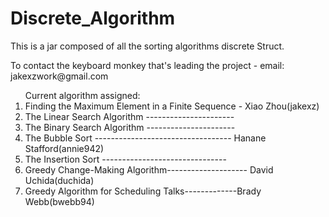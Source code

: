 Discrete_Algorithm
================== 
<p>This is a jar composed of all the sorting algorithms discrete Struct.</p>
<p>To contact the keyboard monkey that's leading the project - email: jakexzwork@gmail.com</p>
<ol>Current algorithm assigned:
<li>Finding the Maximum Element in a Finite Sequence - Xiao Zhou(jakexz)</li>
<li>The Linear Search Algorithm ---------------------- </li>
<li>The Binary Search Algorithm ---------------------- </li>
<li>The Bubble Sort ---------------------------------- Hanane Stafford(annie942)</li>
<li>The Insertion Sort -------------------------------</li>
<li>Greedy Change-Making Algorithm-------------------- David Uchida(duchida)</li>
<li>Greedy Algorithm for Scheduling Talks-------------Brady Webb(bwebb94)</li>
</ol>
